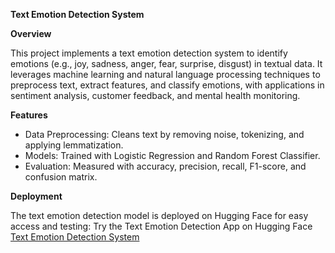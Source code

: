
**Text Emotion Detection System**

**Overview**

This project implements a text emotion detection system to identify emotions (e.g., joy, sadness, anger, fear, surprise, disgust) in textual data. It leverages machine learning and natural language processing techniques to preprocess text, extract features, and classify emotions, with applications in sentiment analysis, customer feedback, and mental health monitoring.

**Features**
- Data Preprocessing: Cleans text by removing noise, tokenizing, and applying lemmatization.
- Models: Trained with Logistic Regression and Random Forest Classifier.
- Evaluation: Measured with accuracy, precision, recall, F1-score, and confusion matrix.

**Deployment**

The text emotion detection model is deployed on Hugging Face for easy access and testing:
Try the Text Emotion Detection App on Hugging Face
[Text Emotion Detection System](https://huggingface.co/spaces/RidaBatool/Text_Emotion_Detection)
